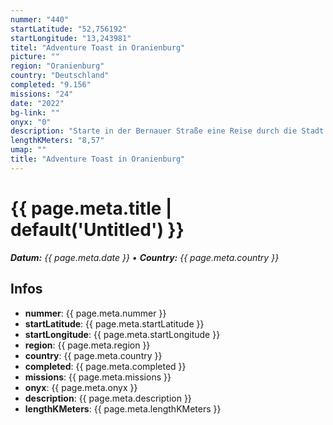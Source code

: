 ```yaml
---
nummer: "440"
startLatitude: "52,756192"
startLongitude: "13,243981"
titel: "Adventure Toast in Oranienburg"
picture: ""
region: "Oranienburg"
country: "Deutschland"
completed: "9.156"
missions: "24"
date: "2022"
bg-link: ""
onyx: "0"
description: "Starte in der Bernauer Straße eine Reise durch die Stadt Oranienburg und hole Adventure Toasts ins Profil"
lengthKMeters: "8,57"
umap: ""
title: "Adventure Toast in Oranienburg"
---
```

# {{ page.meta.title | default('Untitled') }}

_**Datum:** {{ page.meta.date }} • **Country:** {{ page.meta.country }}_

## Infos
- **nummer**: {{ page.meta.nummer }}
- **startLatitude**: {{ page.meta.startLatitude }}
- **startLongitude**: {{ page.meta.startLongitude }}
- **region**: {{ page.meta.region }}
- **country**: {{ page.meta.country }}
- **completed**: {{ page.meta.completed }}
- **missions**: {{ page.meta.missions }}
- **onyx**: {{ page.meta.onyx }}
- **description**: {{ page.meta.description }}
- **lengthKMeters**: {{ page.meta.lengthKMeters }}

